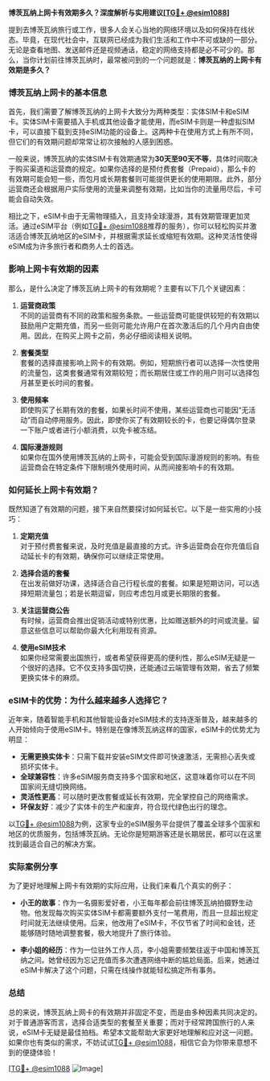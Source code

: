 **博茨瓦纳上网卡有效期多久？深度解析与实用建议[[TG💪+ @esim1088](https://t.me/s/esim1088)]**

提到去博茨瓦纳旅行或工作，很多人会关心当地的网络环境以及如何保持在线状态。毕竟，在现代社会中，互联网已经成为我们生活和工作中不可或缺的一部分。无论是查看地图、发送邮件还是视频通话，稳定的网络支持都是必不可少的。那么，当你计划前往博茨瓦纳时，最常被问到的一个问题就是：**博茨瓦纳的上网卡有效期是多久？**

### 博茨瓦纳上网卡的基本信息

首先，我们需要了解博茨瓦纳的上网卡大致分为两种类型：实体SIM卡和eSIM卡。实体SIM卡需要插入手机或其他设备才能使用，而eSIM卡则是一种虚拟SIM卡，可以直接下载到支持eSIM功能的设备上。这两种卡在使用方式上有所不同，但它们的有效期问题却常常让初次接触的人感到困惑。

一般来说，博茨瓦纳的实体SIM卡有效期通常为**30天至90天不等**，具体时间取决于购买渠道和运营商的规定。如果你选择的是预付费套餐（Prepaid），那么卡的有效期可能会短一些，而包月或长期套餐则可能提供更长的使用期限。此外，部分运营商还会根据用户实际使用的流量来调整有效期，比如当你的流量用尽后，卡可能会自动失效。

相比之下，eSIM卡由于无需物理插入，且支持全球漫游，其有效期管理更加灵活。通过eSIM平台（例如[TG💪+ @esim1088](https://t.me/s/esim1088)推荐的服务），你可以轻松购买并激活适合博茨瓦纳地区的eSIM卡，并根据需求延长或缩短有效期。这种灵活性使得eSIM成为许多旅行者和商务人士的首选。

### 影响上网卡有效期的因素

那么，是什么决定了博茨瓦纳上网卡的有效期呢？主要有以下几个关键因素：

1. **运营商政策**  
   不同的运营商有不同的政策和服务条款。一些运营商可能提供较短的有效期以鼓励用户定期充值，而另一些则可能允许用户在首次激活后的几个月内自由使用。因此，在购买上网卡之前，务必仔细阅读相关说明。

2. **套餐类型**  
   套餐的选择直接影响上网卡的有效期。例如，短期旅行者可以选择一次性使用的流量包，这类套餐通常有效期较短；而长期居住或工作的用户则可以选择包月甚至更长时间的套餐。

3. **使用频率**  
   即使购买了长期有效的套餐，如果长时间不使用，某些运营商也可能因“无活动”而自动停用服务。因此，即使你买了有效期较长的卡，也要记得偶尔登录一下账户或者进行小额消费，以免卡被冻结。

4. **国际漫游规则**  
   如果你在国外使用博茨瓦纳的上网卡，可能会受到国际漫游规则的影响。有些运营商会在特定条件下限制境外使用时间，从而间接影响卡的有效期。

### 如何延长上网卡有效期？

既然知道了有效期的问题，接下来自然要探讨如何延长它。以下是一些实用的小技巧：

1. **定期充值**  
   对于预付费套餐来说，及时充值是最直接的方式。许多运营商会在你充值后自动延长卡的有效期，确保你可以继续正常使用。

2. **选择合适的套餐**  
   在出发前做好功课，选择适合自己行程长度的套餐。如果是短期访问，可以选择短期流量包；若是长期逗留，则应考虑包月或更长期限的套餐。

3. **关注运营商公告**  
   有时候，运营商会推出促销活动或特别优惠，比如赠送额外的时间或流量。留意这些信息可以帮助你最大化利用现有资源。

4. **使用eSIM技术**  
   如果你经常需要出国旅行，或者希望获得更高的便利性，那么eSIM无疑是一个很好的选择。它不仅支持多国切换，还能通过云端管理有效期，省去了频繁更换实体卡的麻烦。

### eSIM卡的优势：为什么越来越多人选择它？

近年来，随着智能手机和其他智能设备对eSIM技术的支持逐渐普及，越来越多的人开始倾向于使用eSIM卡。特别是在像博茨瓦纳这样的国家，eSIM卡的优势尤为明显：

- **无需更换实体卡**：只需下载并安装eSIM文件即可快速激活，无需担心丢失或损坏实体卡。
- **全球兼容性**：许多eSIM服务商支持多个国家和地区，这意味着你可以在不同国家间无缝切换网络。
- **灵活性更高**：可以随时更改套餐或延长有效期，完全掌控自己的网络需求。
- **环保友好**：减少了实体卡的生产和废弃，符合现代绿色出行的理念。

以[TG💪+ @esim1088](https://t.me/s/esim1088)为例，这家专业的eSIM服务平台提供了覆盖全球多个国家和地区的优质服务，包括博茨瓦纳。无论你是短期游客还是长期居民，都可以在这里找到最适合自己的解决方案。

### 实际案例分享

为了更好地理解上网卡有效期的实际应用，让我们来看几个真实的例子：

- **小王的故事**：作为一名摄影爱好者，小王每年都会前往博茨瓦纳拍摄野生动物。他发现每次购买实体SIM卡都需要额外支付一笔费用，而且一旦超出规定时间就无法继续使用。后来，他改用了eSIM卡，不仅节省了时间和金钱，还能够随时随地调整套餐，极大地提升了旅行体验。
  
- **李小姐的经历**：作为一位驻外工作人员，李小姐需要频繁往返于中国和博茨瓦纳之间。她曾经因为忘记充值而多次遭遇网络中断的尴尬局面。后来，她通过eSIM卡解决了这个问题，只需在线操作就能轻松搞定所有事务。

### 总结

总的来说，博茨瓦纳上网卡的有效期并非固定不变，而是由多种因素共同决定的。对于普通游客而言，选择合适类型的套餐至关重要；而对于经常跨国旅行的人来说，eSIM卡无疑是最佳拍档。希望本文能帮助大家更好地理解和应对这一问题。如果你也有类似的需求，不妨试试[TG💪+ @esim1088](https://t.me/s/esim1088)，相信它会为你带来意想不到的便捷体验！

[[TG💪+ @esim1088](https://t.me/s/esim1088) ![Image](https://i.postimg.cc/4NQfJmqS/Snipaste-2025-05-13-00-14-12.png)]